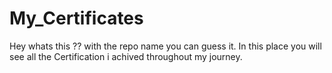 # My_Certificates
Hey whats this ?? with the repo name you can guess it.
In this place you will see all the Certification i achived throughout my journey.
